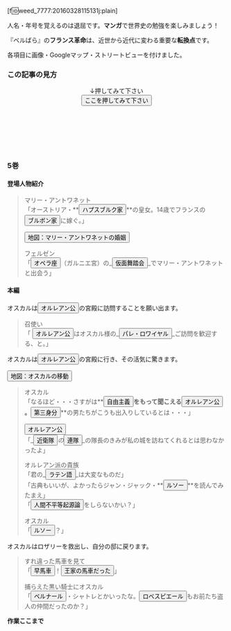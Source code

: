 [f:id:weed_7777:20160328115131j:plain]

人名・年号を覚えるのは退屈です。**マンガ**で世界史の勉強を楽しみましょう！

『ベルばら』の**フランス革命**は、近世から近代に変わる重要な**転換点**です。

各項目に画像・Googleマップ・ストリートビューを付けました。

<script src="//code.jquery.com/jquery-1.10.2.js"></script>
<script src="https://cdn.jsdelivr.net/jquery.webui-popover/1.2.5/jquery.webui-popover.min.js"></script>
<link rel="stylesheet" href="https://cdn.jsdelivr.net/jquery.webui-popover/1.2.5/jquery.webui-popover.min.css">
<script src="https://cdn.jsdelivr.net/buttons/2.0.0/js/buttons.js"></script>
<link rel="stylesheet" href="https://cdn.jsdelivr.net/buttons/2.0.0/css/buttons.min.css">

<script>


var jQuery;
(function ($) {
    function imgSmall(filename, orientation, caption) {
        var oHtml;
        if (orientation === false) {
            oHtml = '" height="200px"';
        }
        else {
            oHtml = '" width="200px"';
        }
        ;
        var capHtml;
        if (caption == null) {
            capHtml = '';
        }
        else {
            capHtml = '<p><em>' + caption + '</em></p>';
        }
        ;
        var html = '<p><img src="http://cdn-ak.f.st-hatena.com/images/fotolife/w/weed_7777/'
            + filename + oHtml + ' align="left" hspace="10px"></p>' + capHtml;
        return html;
    }
    ;
    var IMPORTANT = 0;
    var NORMAL = 1;
    var EXTRA = 2;
    var shouldCount = false;
    var dic = {
        'ここを押してみて下さい': {
            level: EXTRA,
            type: '解説',
            content: '<div align="center"><button>スマホ・タブレット</button></div>'
                + 'ですか？'
                + '<h5>続き：</h5>'
                + '<button>吹き出しの消し方</button>',
            placement: 'bottom'
        },
        'スマホ・タブレット': {
            level: NORMAL,
            type: '解説',
            content: '吹き出しが画面の外に出るときは<strong>吹き出しを引っ張って</strong>下さい。'
                + '<h5>続き：</h5>'
                + '<button>吹き出しの消し方</button>',
            placement: 'bottom'
        },
        '吹き出しの消し方': {
            level: EXTRA,
            type: '解説',
            content: '吹き出しのないところを押して下さい。'
                + '<h5>続き：</h5>'
                + '<button>語句の重要度</button>'
        },
        '語句の重要度': {
            level: IMPORTANT,
            type: '解説',
            content: '3レベルあります'
                + '<p><button>重要語句</button></p>'
                + '<p><button>深掘り語句</button></p>'
                + '<p><button>余談</button></p>'
                + '<h5>続き：</h5>'
                + '<button>地図の見方</button>'
        },
        '地図の見方': {
            level: EXTRA,
            type: '解説',
            content: '<img src="http://cdn-ak.f.st-hatena.com/images/fotolife/w/weed_7777/20160411/20160411165851.gif" />これは「アントワネット」が「緑」の地点から「赤」の地点に移動した、ということです。緑・赤の地点を押すと地名と解説が出ます。'
                + '<h5>続き：</h5>'
                + '<button>地図を押してみよう</button>'
        },
        '地図を押してみよう': {
            level: EXTRA,
            type: '解説',
            content: '<p>下の地図（少し時間がかかります）の「赤」の地点を押してみて下さい。</p>'
                + '<p><iframe src="https://www.google.com/maps/d/u/0/embed?mid=zxuorCdgTka8.kQkyzRxYdq3Y" width="320" height="240"></iframe></p>'
                + '<p>パリ市内の場所は<strong>ノートルダム寺院からの経路</strong>を表示しています。</p>'
                + '<h5>続き：</h5>'
                + '<p><button>ビューの見方</button></p>'
        },
        'ビューの見方': {
            level: EXTRA,
            type: '解説',
            content: '<p><iframe src="https://www.google.com/maps/embed?pb=!1m0!3m2!1sja!2sjp!4v1459148169706!6m8!1m7!1sVfs3uZuxLHWwCPjmt-pXsw!2m2!1d48.87111407616459!2d2.33216326243794!3f343.62178183560997!4f16.939412639927582!5f0.7820865974627469" frameborder="0" style="border:0" allowfullscreen></iframe></p>'
                + '<p>PCでは、上の360°画像をつかみ（ドラッグ、押しっぱなし）動かすと好きな方向に動かすことができます。やってみて下さい。</p>'
                + '<p>スマホ・タブレットでは、動かすことはできません。</p>'
                + '<h5>続き：</h5>'
                + '<p><button>ビュー（インドア）の見方</button></p>'
        },
        'ビュー（インドア）の見方': {
            level: EXTRA,
            type: '解説',
            content: '<p><a href="https://www.google.co.jp/maps/place/Le+Palais+Royal/@48.8642472,2.337425,3a,75y,4.33h,75t/data=!3m8!1e1!3m6!1s-hqCwgntaMJY%2FVt6kXepn-MI%2FAAAAAAAAAW8%2Fo08pf9VIACoKTtkaxKkW2olpO3vufn3Sw!2e4!3e11!6s%2F%2Flh6.googleusercontent.com%2F-hqCwgntaMJY%2FVt6kXepn-MI%2FAAAAAAAAAW8%2Fo08pf9VIACoKTtkaxKkW2olpO3vufn3Sw%2Fw203-h101-n-k-no%2F!7i8000!8i4000!4m2!3m1!1s0x47e66e1fd8767d47:0xcdcb526c397f16f5!6m1!1e1">'
                + imgSmall("20160401/20160401141640.png", true, "左の画像をクリックすると別ページの360°ビューになります。PCでは好きな方向に動かすことができます。やってみて下さい。）")
                + '</a></p><br clear="left" />'
                + '<p>スマホ・タブレットでは、動かすことはできません。</p>'
                + '<p>これで説明は終わりです。</p>'
                + '<h5>お疲れさまでした！</h5>'
        },
        '重要語句': {
            level: IMPORTANT,
            type: '解説',
            content: '<strong>必ず</strong>理解して下さい。'
        },
        '深掘り語句': {
            level: NORMAL,
            type: '解説',
            content: '知っていると世界史の流れが理解しやすいです。'
        },
        '余談': {
            level: EXTRA,
            type: '解説',
            content: 'どちらかと言うと世界史よりも『ベルサイユのばら』を理解するための説明です。'
        },
        'オルレアン公': {
            level: NORMAL,
            type: '人物',
            img: {
                filename: '20160328/20160328114737.jpg',
                isLandscape: false
            },
            content: 'フランスの王族で国王のいとこにあたり、王国有数の富豪であった。公爵は、その財力をもって王位を狙う野心家で、革命前に最初に国王に逆らい<button>自由主義</button>貴族の代表となった。<button>オルレアン公：詳細</button>',
            wikipedia: 'https://ja.wikipedia.org/wiki/%E3%83%AB%E3%82%A4%E3%83%BB%E3%83%95%E3%82%A3%E3%83%AA%E3%83%83%E3%83%972%E4%B8%96_(%E3%82%AA%E3%83%AB%E3%83%AC%E3%82%A2%E3%83%B3%E5%85%AC)'
        },
        'オルレアン公：詳細': {
            level: EXTRA,
            type: '人物',
            img: {
                filename: '20160419/20160419092856.jpg',
                isLandscape: false
            },
            content: 'バスティーユ襲撃事件を誘発し、フランス革命が勃発すると歓迎して「平等公フィリップ」を自称した。なお、私生活は放蕩かつ無節操だった。'
        },
        'ハプスブルク家': {
            level: IMPORTANT,
            type: '歴史',
            img: {
                filename: '20160328/20080401153911.jpg',
                isLandscape: true,
                caption: '1547年時点でのハプスブルク家の領土'
            },
            content: 'ヨーロッパ随一の名門王家。政略結婚により大貴族に成長した。20世紀初頭まで中部ヨーロッパで強大な勢力を誇り、様々な国の国王・皇帝の家系となった。'
        },
        '第三身分': {
            level: IMPORTANT,
            type: '歴史',
            img: {
                filename: '20160328/20130210221541.jpg',
                isLandscape: false,
                caption: '<button>アンシャン・レジーム</button>を風刺した画'
            },
            content: '3つの身分のうちもっとも低い平民を意味する。'
                + '<ol>'
                + '<li>第一身分：聖職者</li>'
                + '<li>第二身分：貴族</li>'
                + '<li>第三身分：平民</li>'
                + '</ol>'
        },
        'アンシャン・レジーム': {
            level: IMPORTANT,
            type: '歴史',
            img: {
                filename: '20160328/20130210221541.jpg',
                isLandscape: false,
                caption: '聖職者と貴族を、平民が背負って歩いている'
            },
            content: '直訳すると「旧（アンシャン）体制（レジーム）」。2％の聖職者＋貴族（免税権も持っていた）を、98％の平民が背負っていた。'
        },
        '自由主義': {
            level: NORMAL,
            type: '歴史',
            content: '個人の'
                + '<ul>'
                + '<li>生命</li>'
                + '<li>自由</li>'
                + '<li>財産</li>'
                + '</ul>'
                + 'の3権利は国王であろうとも犯すことはできないもので、以前の神学から社会は決別するべきであるという思想。なお、自由主義・国民主権の前は<button>絶対王政</button>だった。'
        },
        '絶対王政': {
            level: IMPORTANT,
            type: '歴史',
            img: {
                filename: '20160328/20120816105356.jpg',
                isLandscape: true,
                caption: '<button>自由主義</button>・国民主権の前は絶対王政だった（エリザベス1世）'
            },
            content: '諸侯や貴族・教会の権力が地方に乱立していた状態から、強大な権力を持って中央集権化を図り、中央官僚と常備軍（<button>近衛隊</button>）によって国家統一を成し遂げた体制のこと'
        },
        'ブルボン家': {
            level: NORMAL,
            type: '歴史',
            img: {
                filename: '20160328/20160401134146.jpg',
                isLandscape: false,
                caption: '「太陽王」ルイ14世の肖像画'
            },
            content: '近世フランス王家。<button>メディチ家</button>の家系で、その財力を受け継いだ。「太陽王」ルイ14世は、<button>絶対王政</button>を敷いた。さらに<button>ハプスブルク家</button>と政略結婚し、領土を拡大して最盛期を迎え、フランス文化を発展させた。'
        },
        'メディチ家': {
            level: NORMAL,
            type: '歴史',
            content: '銀行家・政治家として台頭しルネサンス文化を育てた。'
        },
        'ルソー': {
            level: IMPORTANT,
            type: '人物',
            img: {
                filename: '20160328/20160328125712.jpg',
                isLandscape: false
            },
            content: 'ジャン・ジャック・ルソー。'
                + '18世紀フランスで活躍した哲学者、政治哲学者、作曲家。'
                + '「<button>社会契約論（ルソー）</button>」を説いた'
                + '（ホッブも同名の本を書いているので注意）。'
                + 'なお、「ベルサイユのばら」の時点ではすでに亡くなっている。'
        },
        '社会契約論（ルソー）': {
            level: IMPORTANT,
            type: '歴史',
            content: '国民主権という契約を国と国民が結ぶのが、不平等をなくす今後の理想社会であるという論'
        },
        '人間不平等起源論': {
            level: EXTRA,
            type: '歴史',
            content: imgSmall('20160328/20100709121120.jpg', true)
                + 'ルソーの論文。我流で解釈すると「人が集まる→（貴族と奴隷のような）不平等が生まれる」。'
        },
        'ロベスピエール': {
            level: IMPORTANT,
            type: '人物',
            img: {
                filename: '20160328/20160330180206.jpg',
                isLandscape: false
            },
            content: '地方で弁護士をしていたが、1789年三部会の議員に選出されてから革命に身を投じる。'
        },
        'オペラ座': {
            level: EXTRA,
            type: '場所',
            img: {
                filename: '20160328/20120926141919.jpg',
                isLandscape: true
            },
            content: '<p><iframe src="https://www.google.com/maps/embed?pb=!1m0!3m2!1sja!2sjp!4v1459148169706!6m8!1m7!1sVfs3uZuxLHWwCPjmt-pXsw!2m2!1d48.87111407616459!2d2.33216326243794!3f343.62178183560997!4f16.939412639927582!5f0.7820865974627469" frameborder="0" style="border:0" allowfullscreen></iframe></p>'
                + '<p><iframe src="https://www.google.com/maps/d/u/0/embed?mid=zxuorCdgTka8.kQkyzRxYdq3Y"></iframe></p>'
                + 'パリにある歌劇場。17世紀から多くの作品を公演した。しかし後継の親族らの経営は低迷し、赤字は積もった。革命期には、迎合的な作品も上演された。経営者が次々と代わり、ナポレオン政府の経済的措置でようやく救われた。実はガルニエ宮が完成したのは19世紀末。革命の1世紀後のことです。現在のオペラ座はさらに新しく、20世紀末に完成したオペラ・バスティーユです。観光に行くときはご注意を。'
        },
        '仮面舞踏会': {
            level: EXTRA,
            type: '時代',
            img: {
                filename: '20160328/20160328125651.jpg',
                isLandscape: true
            },
            content: 'ルネサンス期のイタリアの、参加者が仮装して出席する公的な祭典が発祥。ゲームとして開催されることもあった。仮面をした客たちは正体が誰か分からないような服装をし、互いの正体を当てあうゲームを行った。「風紀が乱れる」と、禁止されることもあったそうです。どんなことをしていたんだろう・・・少年の僕にはわからないなあ。'
        },
        'パレ・ロワイヤル': {
            level: EXTRA,
            type: '場所',
            img: {
                filename: '20160328/20160328115556.jpg',
                portrait: true
            },
            content: '<p><iframe src="https://www.google.com/maps/embed?pb=!1m0!3m2!1sja!2sjp!4v1459487609649!6m8!1m7!1sa37NF5mxyuTWHIA3VTUgow!2m2!1d48.86278015564088!2d2.337007608338476!3f20.846674658759838!4f11.022677808318875!5f0.7820865974627469" frameborder="0" style="border:0" allowfullscreen></iframe></p>'
                + '<p><iframe src="https://www.google.com/maps/d/u/0/embed?mid=zxuorCdgTka8.kZM0bOW34Q-w"></iframe></p>'
                + 'ルイ14世がルーヴル宮殿から移り住んだことで、パレ・ロワイヤル（王宮）と呼ばれるようになった。庶民は庭園で散歩を楽しむことができた。<button>パレ・ロワイヤル：庭園</button><button>パレ・ロワイヤル：内部</button>'
                + '</p>'
        },
        'パレ・ロワイヤル：庭園': {
            level: EXTRA,
            type: '場所',
            content: '<a href="https://www.google.co.jp/maps/place/Le+Palais+Royal/@48.8642472,2.337425,3a,75y,4.33h,75t/data=!3m8!1e1!3m6!1s-hqCwgntaMJY%2FVt6kXepn-MI%2FAAAAAAAAAW8%2Fo08pf9VIACoKTtkaxKkW2olpO3vufn3Sw!2e4!3e11!6s%2F%2Flh6.googleusercontent.com%2F-hqCwgntaMJY%2FVt6kXepn-MI%2FAAAAAAAAAW8%2Fo08pf9VIACoKTtkaxKkW2olpO3vufn3Sw%2Fw203-h101-n-k-no%2F!7i8000!8i4000!4m2!3m1!1s0x47e66e1fd8767d47:0xcdcb526c397f16f5!6m1!1e1">'
                + imgSmall('20160401/20160401141640.png', true, '庭園（クリックするとストリートビューになります）')
                + '</a></p><br clear="left" />'
        },
        'パレ・ロワイヤル：内部': {
            level: EXTRA,
            type: '場所',
            content: +'<a href="https://www.google.co.jp/maps/@48.8660167,2.3383833,3a,75y,46.85h,82.48t/data=!3m8!1e1!3m6!1s-hgQgQY_p7tA%2FVfA-g6DIWBI%2FAAAAAAAAoiQ%2F8meU1TS6Tak!2e4!3e11!6s%2F%2Flh6.googleusercontent.com%2F-hgQgQY_p7tA%2FVfA-g6DIWBI%2FAAAAAAAAoiQ%2F8meU1TS6Tak%2Fw203-h101-n-k-no%2F!7i6000!8i3000!6m1!1e1>'
                + imgSmall('20160401/20160401140223.png', true, '内部（クリックするとストリートビューになります）')
                + '</a><br clear="left" />'
        },
        '近衛隊': {
            level: EXTRA,
            type: '時代',
            img: {
                filename: '20160330/20160330174323.jpg',
                isLandscape: true,
                caption: 'イギリスの近衛兵'
            },
            content: '<br clear="left" />'
                + imgSmall('20070616/20070616111017.jpg', true)
                + '国王の身辺警護をする軍隊の一部のエリート部隊。特に体制寄りで保守的な隊員で固められているでしょうから、その隊長であるオスカルが来たことが意外だったのでしょう。'
        },
        '連隊': {
            level: EXTRA,
            type: '時代',
            img: {
                filename: '20160330/20160330174858.jpg',
                isLandscape: false,
                caption: '連隊はそれぞれ独自の旗を持って戦った'
            },
            content: '二千人程度で編成され、地域や貴族指揮官の名称が付けられた。採用や給与、兵站等あらゆる手続きが連隊内で完結していた。連隊の指導者である大佐の上は国王だけだった。このためマリー・アントワネットは王権を使って各地の連隊を革命直前のパリ警戒に召集することができた。'
        },
        'ラテン語': {
            level: EXTRA,
            type: '時代',
            img: {
                filename: '20160330/20160330175018.jpg',
                isLandscape: true,
                caption: '「誤るのが人間である」（古代ローマ）'
            },
            content: '近代においても広く欧州知識人の公用語として用いられた。古い著作の中にはラテン語で記されたものもあり、たとえば自然科学ではニュートンのプリンキピアがある。欧州諸国では第二次大戦まではラテン語が必修だったが、現在では日本での「古典」「古文」ないし「漢文」に相当する科目として存在する程度である。理系の私は「漢文」がとても苦手でした。しかし中国文化圏では漢字で筆談ができるのと同じように、西欧文化圏ではラテン語が（お互いに教育水準が高ければ）通じるんでしょうね。'
        },
        '早馬車': {
            level: EXTRA,
            type: '時代',
            content: '早馬車という言葉は事例がありません。当時は「<button>駅馬車</button>」という交通システムが発達していましたので、それに似たものと思われます。'
        },
        '駅馬車': {
            level: EXTRA,
            type: '時代',
            img: {
                filename: '20160330/20160330175142.jpg',
                isLandscape: true,
                caption: 'スイスの駅馬車'
            },
            content: '駅馬車は通常、4頭立ての馬に牽引された、旅客や貨物を輸送する屋根つき馬車である。駅馬車の車体は革ひもで支えられており、衝撃を吸収した。街道には一定の間隔で駅が設置された。次の駅では休養の十分な馬の組が待機しており、馬をつなぎかえるだけの短い停車時間で旅行を続けられるようになっていた。'
        },
        '王家の馬車だった': {
            level: EXTRA,
            type: '台詞',
            img: {
                filename: '20160330/20160330175357.png',
                isLandscape: true,
                caption: 'フランス王家などが紋章として用いたアヤメの意匠'
            },
            content: 'オスカルは、すれ違った馬車にアヤメの紋章が意匠されていることに気づき、フランス王家の馬車だと判断したのでしょう。'
        },
        'ベルナール': {
            level: EXTRA,
            type: '人物',
            img: {
                filename: '20160330/20160330175853.jpg',
                isLandscape: false,
                caption: 'カミーユ・デムーランの肖像'
            },
            content: 'ベルナール・シャトレ。架空の人物だが、弁護士でジャーナリストのカミーユ・デムーランという人がモデル。ルイ・ル・グラン学校では<button>ロベスピエール</button>と机を並べて学んだ。'
        },
        '地図：マリー・アントワネットの婚姻': {
            level: EXTRA,
            type: '地図',
            content: '<iframe src="https://www.google.com/maps/d/u/0/embed?mid=zxuorCdgTka8.kTvDi1PoG2I0"  height="300px"></iframe>'
        },
        'オスカルの移動': {
            level: EXTRA,
            type: '地図',
            content: '<iframe src="https://www.google.com/maps/d/u/0/embed?mid=zxuorCdgTka8.kLeT4-TkoEo4" height="300"></iframe>'
        }
    };
    var keyword;
    function imgSmall2(img) {
        if (img == null) {
            return '';
        }
        else {
            var oHtml;
            if (img.isLandscape) {
                oHtml = '" width="200px"';
            }
            else {
                oHtml = '" height="200px"';
            }
            var capHtml;
            if (img.caption == null) {
                capHtml = '';
            }
            else {
                capHtml = '<p><em>' + img.caption + '</em></p>';
            }
            ;
            var imgHtml = '<p><img style="margin-right: 10px; margin-bottom: 10px" src="http://cdn-ak.f.st-hatena.com/images/fotolife/w/weed_7777/'
                + img.filename + oHtml + ' align="left"></p>' + capHtml;
            return imgHtml;
        }
    }
    function lenExplain(keyword) {
        var htmlExplain = dic[keyword].content;
        var textExplain = htmlExplain.replace(/<("[^"]*"|'[^']*'|[^'">])*>/g, '');
        return textExplain.length;
    }
    function contentHtml(keyword) {
        var imgHtml = imgSmall2(keyword.img);
        var cntHtml = imgHtml + keyword.content;
        var btnedHtml = cntHtml.replace(/<button>(\W+)<\/button>/g, function (matchText, backReferences1) {
            return '<button class="' + btnClass(backReferences1) + '">' + backReferences1 + '</button>';
        });
        return btnedHtml;
    }
    function btnClass(keyword) {
        switch (dic[keyword].level) {
            case IMPORTANT:
                return 'button button-rounded button-caution';
            case NORMAL:
                return 'button button-rounded button-primary';
            case EXTRA:
                return 'button button-rounded button-highlight';
            default:
                throw new Error("重要度が指定されていません");
        }
    }
    function poOption(keyword) {
        var placement;
        if (dic[keyword].placement === 'bottom') {
            placement = 'bottom';
        }
        else {
            placement = 'auto';
        }
        var title = '【' + dic[keyword].type + '】' + keyword;
        if (shouldCount) {
            title += '（' + lenExplain(keyword) + '文字）';
        }
        var width = 400;
        var winWidth = window.innerWidth;
        if (winWidth <= 500) {
            width = winWidth * 0.8;
        }
        return {
            title: title,
            content: contentHtml(dic[keyword]),
            width: width,
            multi: true,
            animation: 'pop',
            placement: placement
        };
    }
    // ドキュメントロード直後、以下の処理を行う
    // ボタンに内容を付与する
    $(function () {
        for (keyword in dic) {
            $('button:contains(' + keyword + ')')
                .attr({ 'class': btnClass(keyword) })
                .webuiPopover(poOption(keyword))
                .webuiPopover();
        }
    });
    // ドキュメントロード後、クリックイベントに対して以下の処理を行う
    // ボタンに内容を付与する
    $(document).on('click', 'button', (function (evt) {
        keyword = $(this).text();
        $(this)
            .webuiPopover(poOption(keyword))
            .webuiPopover({
            trigger: 'manual'
        })
            .webuiPopover('show')
            .parent().html('hoge'); // 子popを描くためのおまじない
    }));
})(jQuery);
//# sourceMappingURL=160411-beru-buttonized.js.map


</script>
### この記事の見方

<div align='center'>↓押してみて下さい<br />
<button>ここを押してみて下さい</button></div> 

　

　

　
### 5巻

#### 登場人物紹介

>マリー・アントワネット  
>「オーストリア・**<button>ハプスブルク家</button>**の皇女。14歳でフランスの<button>ブルボン家</button>に嫁ぐ。」
>
><button>地図：マリー・アントワネットの婚姻</button>
>
>フェルゼン  
>「_<button>オペラ座</button>_（ガルニエ宮）の_<button>仮面舞踏会</button>_でマリー・アントワネットと出会う」

#### 本編

オスカルは<button>オルレアン公</button>の宮殿に訪問することを願い出ます。

>召使い  
>「
><button>オルレアン公</button>はオスカル様の_<button>パレ・ロワイヤル</button>_ご訪問を歓迎する、と。」

オスカルは<button>オルレアン公</button>の宮殿に行き、その活気に驚きます。

<button>地図：オスカルの移動</button>

>オスカル  
>「なるほど・・・さすがは**<button>自由主義</button>**をもって聞こえる<button>オルレアン公</button>。**<button>第三身分</button>**の男たちがこうも出入りしているとは・・・」
>
><button>オルレアン公</button>  
>「_<button>近衛隊</button>_の_<button>連隊</button>_の隊長のきみが私の城を訪ねてくれるとは思わなかったよ」
>
>オルレアン派の貴族  
>「君の_<button>ラテン語</button>_は大変なものだ」  
>「古典もいいが、よかったらジャン・ジャック・**<button>ルソー</button>**を読んでみたまえ」  
>「<button>人間不平等起源論</button>をしらないかい？」  
>
>オスカル  
>「**<button>ルソー</button>**？」

オスカルはロザリーを救出し、自分の邸に戻ります。

>すれ違った馬車を見て  
>「<button>早馬車</button>！<button>王家の馬車だった</button>」
>
>捕らえた黒い騎士にオスカル  
>「<button>ベルナール</button>・シャトレとかいったな。<button>ロベスピエール</button>もお前たち盗人の仲間だったのか？」

**作業ここまで**